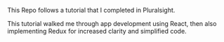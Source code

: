 This Repo follows a tutorial that I completed in Pluralsight.

This tutorial walked me through app development using React, then also implementing
Redux for increased clarity and simplified code.
